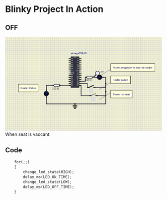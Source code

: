 # Blinky Project In Action
## OFF
![image](https://github.com/274699/Emb-C/blob/823933e35c7921b2ce0e29233b4086412dc4da0d/simulation/OFF.png)
When seat is vaccant.


## Code 
```
	for(;;)
	{
        change_led_state(HIGH);
		delay_ms(LED_ON_TIME);
        change_led_state(LOW);
		delay_ms(LED_OFF_TIME);	
	}
```
